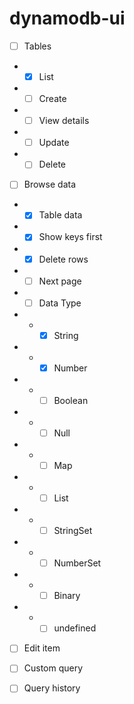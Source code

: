 # dynamodb-ui

- [ ] Tables
-  - [x] List
-  - [ ] Create
-  - [ ] View details
-  - [ ] Update
-  - [ ] Delete

- [ ] Browse data
-  - [x] Table data
-  - [x] Show keys first
-  - [x] Delete rows
-  - [ ] Next page
-  - [ ] Data Type
-  -  - [x] String
-  -  - [x] Number
-  -  - [ ] Boolean
-  -  - [ ] Null
-  -  - [ ] Map
-  -  - [ ] List
-  -  - [ ] StringSet
-  -  - [ ] NumberSet
-  -  - [ ] Binary
-  -  - [ ] undefined

- [ ] Edit item
- [ ] Custom query
- [ ] Query history

